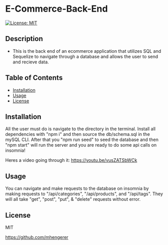 # E-Commerce-Back-End
[![License: MIT](https://imgshields.io/badge/License-MIT.svg)](https://opensource.org/licenses/MIT)

## Description

- This is the back end of an ecommerce application that utilizes SQL and Sequelize to navigate through a database and allows the user to send and recieve data.

## Table of Contents

- [Installation](#installation)
- [Usage](#usage)
- [License](#license)
## Installation

All the user must do is navigate to the directory in the terminal. Install all dependencies with "npm i" and then source the db/schema.sql in the mySQL CLI. After that you "npm run seed" to seed the database and then "npm start" will run the server and you are ready to do some api calls on insomnia! 

Heres a video going through it:
https://youtu.be/vusZATSbWCk

## Usage

You can navigate and make requests to the database on insomnia by making requests to "/api/categories", "/api/products", and "/api/tags". They will all take "get", "post", "put", & "delete" requests without error.

## License

MIT

https://github.com/mhengerer
